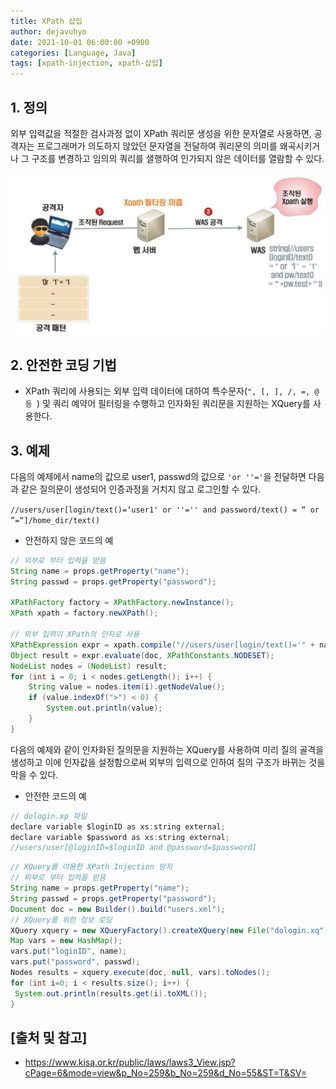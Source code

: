 ```yaml
---
title: XPath 삽입
author: dejavuhyo
date: 2021-10-01 06:00:00 +0900
categories: [Language, Java]
tags: [xpath-injection, xpath-삽입]
---
```


## 1. 정의
외부 입력값을 적절한 검사과정 없이 XPath 쿼리문 생성을 위한 문자열로 사용하면, 공격자는 프로그래머가 의도하지 않았던 문자열을 전달하여 쿼리문의 의미를 왜곡시키거나 그 구조를 변경하고 임의의 쿼리를 샐행하여 인가되지 않은 데이터를 열람할 수 있다.

![xpath-injection](/assets/img/2021-10-01-xpath-injection/xpath-injection.png)

## 2. 안전한 코딩 기법

* XPath 쿼리에 사용되는 외부 입력 데이터에 대하여 특수문자(```", [, ], /, =, @ 등 ```) 및 쿼리 예약어 필터링을 수행하고 인자화된 쿼리문을 지원하는 XQuery를 사용한다.

## 3. 예제
다음의 예제에서 name의 값으로 user1, passwd의 값으로 ```'or ''='```을 전달하면 다음과 같은 질의문이 생성되어 인증과정을 거치지 않고 로그인할 수 있다.

```//users/user[login/text()=‘user1' or ''='' and password/text() = “ or ”=“]/home_dir/text()```

* 안전하지 않은 코드의 예

```java
// 외부로 부터 입력을 받음
String name = props.getProperty("name");
String passwd = props.getProperty("password");

XPathFactory factory = XPathFactory.newInstance();
XPath xpath = factory.newXPath();

// 외부 입력이 XPath의 인자로 사용
XPathExpression expr = xpath.compile("//users/user[login/text()='" + name + "' and password/text() = '" + passwd + "']/home_dir/text()");
Object result = expr.evaluate(doc, XPathConstants.NODESET);
NodeList nodes = (NodeList) result;
for (int i = 0; i < nodes.getLength(); i++) {
    String value = nodes.item(i).getNodeValue();
    if (value.indexOf(">") < 0) {
        System.out.println(value);
    }
}
```

다음의 예제와 같이 인자화된 질의문을 지원하는 XQuery를 사용하여 미리 질의 골격을 생성하고 이에 인자값을 설정함으로써 외부의 입력으로 인하여 질의 구조가 바뀌는 것을 막을 수 있다.

* 안전한 코드의 예

```java
// dologin.xp 파일
declare variable $loginID as xs:string external;
declare variable $password as xs:string external;
//users/user[@loginID=$loginID and @password=$password]
```

```java
// XQuery를 이용한 XPath Injection 방지
// 외부로 부터 입력을 받음
String name = props.getProperty("name");
String passwd = props.getProperty("password");
Document doc = new Builder().build("users.xml");
// XQuery를 위한 정보 로딩
XQuery xquery = new XQueryFactory().createXQuery(new File("dologin.xq"));
Map vars = new HashMap();
vars.put("loginID", name);
vars.put("password", passwd);
Nodes results = xquery.execute(doc, null, vars).toNodes();
for (int i=0; i < results.size(); i++) {
 System.out.println(results.get(i).toXML());
}
```

## [출처 및 참고]
* <https://www.kisa.or.kr/public/laws/laws3_View.jsp?cPage=6&mode=view&p_No=259&b_No=259&d_No=55&ST=T&SV=>

